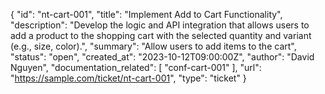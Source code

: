 {
  "id": "nt-cart-001",
  "title": "Implement Add to Cart Functionality",
  "description": "Develop the logic and API integration that allows users to add a product to the shopping cart with the selected quantity and variant (e.g., size, color).",
  "summary": "Allow users to add items to the cart",
  "status": "open",
  "created_at": "2023-10-12T09:00:00Z",
  "author": "David Nguyen",
  "documentation_related": [
    "conf-cart-001"
  ],
  "url": "https://sample.com/ticket/nt-cart-001",
  "type": "ticket"
}
